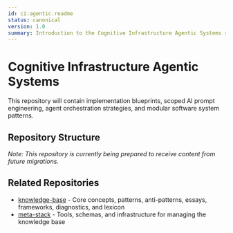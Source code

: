 ```yaml
---
id: ci:agentic.readme
status: canonical
version: 1.0
summary: Introduction to the Cognitive Infrastructure Agentic Systems repository
---
```


# Cognitive Infrastructure Agentic Systems

<!-- migrated from knowledge-base repo on 2025-04 -->

This repository will contain implementation blueprints, scoped AI prompt engineering, agent orchestration strategies, and modular software system patterns.

## Repository Structure

*Note: This repository is currently being prepared to receive content from future migrations.*

## Related Repositories

- [knowledge-base](../knowledge-base) - Core concepts, patterns, anti-patterns, essays, frameworks, diagnostics, and lexicon
- [meta-stack](../meta-stack) - Tools, schemas, and infrastructure for managing the knowledge base 